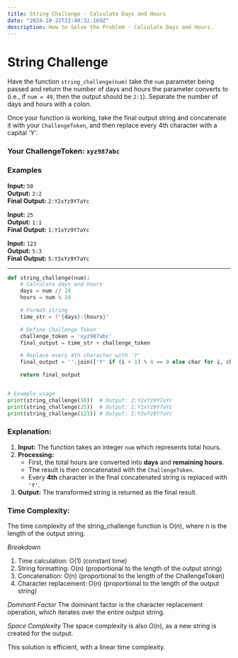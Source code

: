 ```yaml
---
title: String Challenge - Calculate Days and Hours  
date: "2024-10-22T22:40:32.169Z"  
description: How to Solve the Problem - Calculate Days and Hours.
---
```


# String Challenge

Have the function `string_challenge(num)` take the `num` parameter being passed and return the number of days and hours the parameter converts to (i.e., if `num = 49`, then the output should be `2:1`). Separate the number of days and hours with a colon.

Once your function is working, take the final output string and concatenate it with your `ChallengeToken`, and then replace every 4th character with a capital 'Y'.

### Your ChallengeToken: `xyz987abc`

### Examples

**Input:** `50`  
**Output:** `2:2`  
**Final Output:** `2:Y2xYz9Y7aYc`

**Input:** `25`  
**Output:** `1:1`  
**Final Output:** `1:Y1xYz9Y7aYc`

**Input:** `123`  
**Output:** `5:3`  
**Final Output:** `5:Y3xYz9Y7aYc`

---

```python
def string_challenge(num):
    # Calculate days and hours
    days = num // 24
    hours = num % 24

    # Format string
    time_str = f"{days}:{hours}"

    # Define Challenge Token
    challenge_token = 'xyz987abc'
    final_output = time_str + challenge_token

    # Replace every 4th character with 'Y'
    final_output = ''.join(['Y' if (i + 1) % 4 == 0 else char for i, char in enumerate(final_output)])

    return final_output


# Example usage
print(string_challenge(50))  # Output: 2:Y2xYz9Y7aYc
print(string_challenge(25))  # Output: 1:Y1xYz9Y7aYc
print(string_challenge(123)) # Output: 5:Y3xYz9Y7aYc
```

### Explanation:
1. **Input:** The function takes an integer `num` which represents total hours.
2. **Processing:**
   - First, the total hours are converted into **days** and **remaining hours**.
   - The result is then concatenated with the `ChallengeToken`.
   - Every **4th** character in the final concatenated string is replaced with `'Y'`.
3. **Output:** The transformed string is returned as the final result.

### Time Complexity:

The time complexity of the string_challenge function is O(n), where n is the length of the output string.

*Breakdown*

1. Time calculation: O(1) (constant time)
2. String formatting: O(n) (proportional to the length of the output string)
3. Concatenation: O(n) (proportional to the length of the ChallengeToken)
4. Character replacement: O(n) (proportional to the length of the output string)

*Dominant Factor*
The dominant factor is the character replacement operation, which iterates over the entire output string.

*Space Complexity*
The space complexity is also O(n), as a new string is created for the output.

This solution is efficient, with a linear time complexity.

